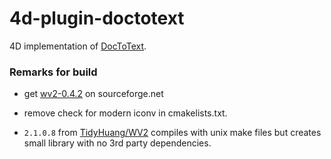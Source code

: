 # 4d-plugin-doctotext
4D implementation of [DocToText](http://silvercoders.com/en/products/doctotext/).

### Remarks for build

* get [wv2-0.4.2](https://sourceforge.net/projects/wvware/files/wv2/) on sourceforge.net

* remove check for modern iconv in cmakelists.txt.

* `2.1.0.8` from [TidyHuang/WV2](https://github.com/TidyHuang/WV2) compiles with unix make files but creates small library with no 3rd party dependencies.
